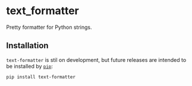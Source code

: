 # text_formatter

Pretty formatter for Python strings.

## Installation

`text-formatter` is stil on development, but future releases are intended to be installed by [`pip`](http://github.com/pypa/pip):

```
pip install text-formatter
```
